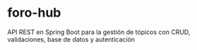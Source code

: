# foro-hub
API REST en Spring Boot para la gestión de tópicos con CRUD, validaciones, base de datos y autenticación
